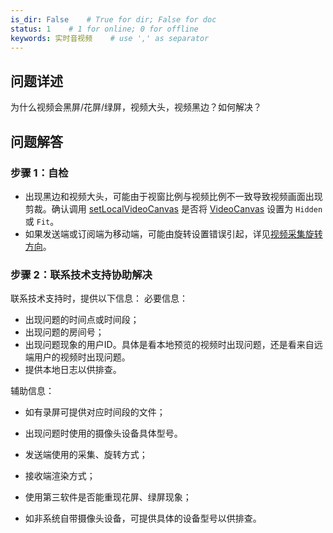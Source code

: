 ```yaml
---
is_dir: False    # True for dir; False for doc
status: 1    # 1 for online; 0 for offline
keywords: 实时音视频    # use ',' as separator
---
```


## 问题详述

为什么视频会黑屏/花屏/绿屏，视频大头，视频黑边？如何解决？

## 问题解答

### 步骤 1：自检

- 出现黑边和视频大头，可能由于视窗比例与视频比例不一致导致视频画面出现剪裁。确认调用 [setLocalVideoCanvas](70080#setlocalvideocanvas) 是否将 [VideoCanvas](70083.md#videocanvas) 设置为 `Hidden` 或 `Fit`。
- 如果发送端或订阅端为移动端，可能由旋转设置错误引起，详见[视频采集旋转方向](https://www.volcengine.com/docs/6348/106458)。

### 步骤 2：联系技术支持协助解决

联系技术支持时，提供以下信息：
必要信息：

- 出现问题的时间点或时间段；
- 出现问题的房间号；
- 出现问题现象的用户ID。具体是看本地预览的视频时出现问题，还是看来自远端用户的视频时出现问题。
- 提供本地日志以供排查。

辅助信息：

- 如有录屏可提供对应时间段的文件；
- 出现问题时使用的摄像头设备具体型号。
- 发送端使用的采集、旋转方式；

- 接收端渲染方式；
- 使用第三软件是否能重现花屏、绿屏现象；
- 如非系统自带摄像头设备，可提供具体的设备型号以供排查。
